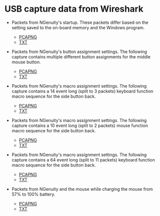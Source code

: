 # USB capture data from Wireshark

- Packets from NGenuity's startup. These packets differ based on the setting saved to the on-board memory and the Windows program.
  - [PCAPNG](ngenuity_initialization_2.pcapng)
  - [TXT](ngenuity_initialization_2.txt)

- Packets from NGenuity's button assignment settings. The following capture contains multiple different button assignments for the middle mouse button.
  - [PCAPNG](ngenuity_button_assignment_middle_mouse_button_1.pcapng)
  - [TXT](ngenuity_button_assignment_middle_mouse_button_1.txt)
  
- Packets from NGenuity's macro assignment settings. The following capture contains a 14 event long (split to 3 packets) keyboard function macro sequence for the side button back.
  - [PCAPNG](ngenuity_button_assignment_side_button_back_macro_2.pcapng)
  - [TXT](ngenuity_button_assignment_side_button_back_macro_2.txt)
  
- Packets from NGenuity's macro assignment settings. The following capture contains a 10 event long (split to 2 packets) mouse function macro sequence for the side button back.
  - [PCAPNG](ngenuity_button_assignment_side_button_back_macro_3.pcapng)
  - [TXT](ngenuity_button_assignment_side_button_back_macro_3.txt)
  
- Packets from NGenuity's macro assignment settings. The following capture contains a 64 event long (split to 11 packets) keyboard function macro sequence for the side button back.
  - [PCAPNG](ngenuity_macro_example_multiple_packets_1.pcapng)
  - [TXT](ngenuity_macro_example_multiple_packets_1.pcapng)

- Packets from NGenuity and the mouse while charging the mouse from 57% to 100% battery.
  - [PCAPNG](ngenuity_battery_heartbeats_57_to_100.pcapng)
  - [TXT](ngenuity_battery_heartbeats_57_to_100.txt)
